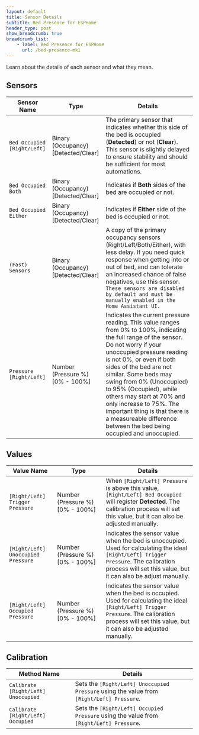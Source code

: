```yaml
---
layout: default
title: Sensor Details
subtitle: Bed Presence for ESPHome
header_type: post
show_breadcrumb: true
breadcrumb_list:
    - label: Bed Presence for ESPHome
      url: /bed-presence-mk1
---
```


Learn about the details of each sensor and what they mean.

## Sensors

| Sensor Name                 | Type                                  | Details                                     |
|-----------------------------|---------------------------------------|---------------------------------------------|
| `Bed Occupied [Right/Left]` | Binary (Occupancy) [Detected/Clear]   | The primary sensor that indicates whether this side of the bed is occupied (**Detected**) or not (**Clear**). This sensor is slightly delayed to ensure stability and should be sufficient for most automations. |
| `Bed Occupied Both`         | Binary (Occupancy) [Detected/Clear]   | Indicates if **Both** sides of the bed are occupied or not. |
| `Bed Occupied Either`       | Binary (Occupancy) [Detected/Clear]   | Indicates if **Either** side of the bed is occupied or not. |
| `(Fast) Sensors`            | Binary (Occupancy) [Detected/Clear]   | A copy of the primary occupancy sensors (Right/Left/Both/Either), with less delay. If you need quick response when getting into or out of bed, and can tolerate an increased chance of false negatives, use this sensor. `These sensors are disabled by default and must be manually enabled in the Home Assistant UI.` |
| `Pressure [Right/Left]`     | Number (Pressure&nbsp;%) [0%&nbsp;-&nbsp;100%] | Indicates the current pressure reading. This value ranges from 0% to 100%, indicating the full range of the sensor. Do not worry if your unoccupied pressure reading is not 0%, or even if both sides of the bed are not similar. Some beds may swing from 0% (Unoccupied) to 95% (Occupied), while others may start at 70% and only increase to 75%. The important thing is that there is a measureable difference between the bed being occupied and unoccupied. |

## Values

| Value Name                         | Type                                  |  Details                                    |
|------------------------------------|---------------------------------------|---------------------------------------------|
| `[Right/Left] Trigger Pressure`    | Number (Pressure&nbsp;%) [0%&nbsp;-&nbsp;100%] | When `[Right/Left] Pressure` is above this value, `[Right/Left] Bed Occupied` will register **Detected**. The calibration process will set this value, but it can also be adjusted manually. |
| `[Right/Left] Unoccupied Pressure` | Number (Pressure&nbsp;%) [0%&nbsp;-&nbsp;100%] | Indicates the sensor value when the bed is unoccupied. Used for calculating the ideal `[Right/Left] Trigger Pressure`. The calibration process will set this value, but it can also be adjust manually. |
| `[Right/Left] Occupied Pressure`   | Number (Pressure&nbsp;%) [0%&nbsp;-&nbsp;100%] | Indicates the sensor value when the bed is occupied. Used for calculating the ideal `[Right/Left] Trigger Pressure`. The calibration process will set this value, but it can also be adjusted manually. |

## Calibration

| Method Name                         | Details                                                                                   |
|-------------------------------------|-------------------------------------------------------------------------------------------|
| `Calibrate [Right/Left] Unoccupied` | Sets the `[Right/Left] Unoccupied Pressure` using the value from `[Right/Left] Pressure`. |
| `Calibrate [Right/Left] Occupied`   | Sets the `[Right/Left] Occupied Pressure` using the value from `[Right/Left] Pressure`.   |
